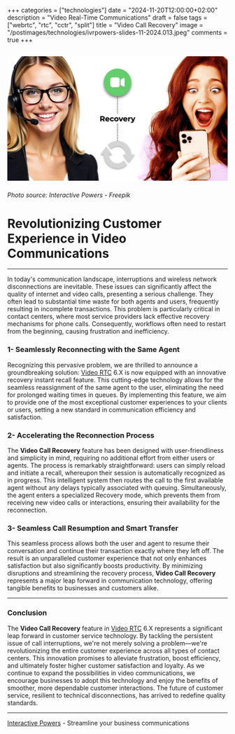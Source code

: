 +++
categories = ["technologies"]
date = "2024-11-20T12:00:00+02:00"
description = "Video Real-Time Communications"
draft = false
tags = ["webrtc", "rtc", "cctr", "split"]
title = "Video Call Recovery"
image = "/postimages/technologies/ivrpowers-slides-11-2024.013.jpeg"
comments = true
+++

![SPLIT WhatsApp](/postimages/technologies/ivrpowers-slides-11-2024.013.jpeg)
-------
###### Photo source: Interactive Powers - Freepik

# Revolutionizing Customer Experience in Video Communications
---

In today's communication landscape, interruptions and wireless network disconnections are inevitable. These issues can significantly affect the quality of internet and video calls, presenting a serious challenge. They often lead to substantial time waste for both agents and users, frequently resulting in incomplete transactions. This problem is particularly critical in contact centers, where most service providers lack effective recovery mechanisms for phone calls. Consequently, workflows often need to restart from the beginning, causing frustration and inefficiency.

### 1- Seamlessly Reconnecting with the Same Agent

Recognizing this pervasive problem, we are thrilled to announce a groundbreaking solution: [Video RTC](https://interactivepowers.com/en/platforms/videortc) 6.X is now equipped with an innovative recovery instant recall feature. This cutting-edge technology allows for the seamless reassignment of the same agent to the user, eliminating the need for prolonged waiting times in queues. By implementing this feature, we aim to provide one of the most exceptional customer experiences to your clients or users, setting a new standard in communication efficiency and satisfaction.

### 2- Accelerating the Reconnection Process

The **Video Call Recovery** feature has been designed with user-friendliness and simplicity in mind, requiring no additional effort from either users or agents. The process is remarkably straightforward: users can simply reload and initiate a recall, whereupon their session is automatically recognized as in progress. This intelligent system then routes the call to the first available agent without any delays typically associated with queuing. Simultaneously, the agent enters a specialized Recovery mode, which prevents them from receiving new video calls or interactions, ensuring their availability for the reconnection.

### 3- Seamless Call Resumption and Smart Transfer

This seamless process allows both the user and agent to resume their conversation and continue their transaction exactly where they left off. The result is an unparalleled customer experience that not only enhances satisfaction but also significantly boosts productivity. By minimizing disruptions and streamlining the recovery process, **Video Call Recovery** represents a major leap forward in communication technology, offering tangible benefits to businesses and customers alike.

---

### Conclusion

The **Video Call Recovery** feature in [Video RTC](https://interactivepowers.com/en/platforms/videortc) 6.X represents a significant leap forward in customer service technology. By tackling the persistent issue of call interruptions, we're not merely solving a problem—we're revolutionizing the entire customer experience across all types of contact centers. This innovation promises to alleviate frustration, boost efficiency, and ultimately foster higher customer satisfaction and loyalty. As we continue to expand the possibilities in video communications, we encourage businesses to adopt this technology and enjoy the benefits of smoother, more dependable customer interactions. The future of customer service, resilient to technical disconnections, has arrived to redefine quality standards.

---
[Interactive Powers](http://www.ivrpowers.com/) - Streamline your business communications
